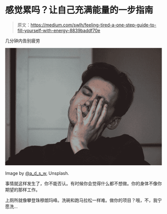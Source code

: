 # 感觉累吗？让自己充满能量的一步指南

> 原文：<https://medium.com/swlh/feeling-tired-a-one-step-guide-to-fill-yourself-with-energy-8839baddf70e>

几分钟内告别疲劳

![](img/0a663a0271bd54ed6a2f6446c6c05f09.png)

Image by [@a_d_s_w](https://unsplash.com/@a_d_s_w), Unsplash.

事情就这样发生了，你不能否认。有时候你会觉得什么都不想做。你的身体不像你期望的那样工作。

上厕所就像攀登珠穆朗玛峰。洗碗和跑马拉松一样难。做你的项目？哦，不，我宁愿洗…